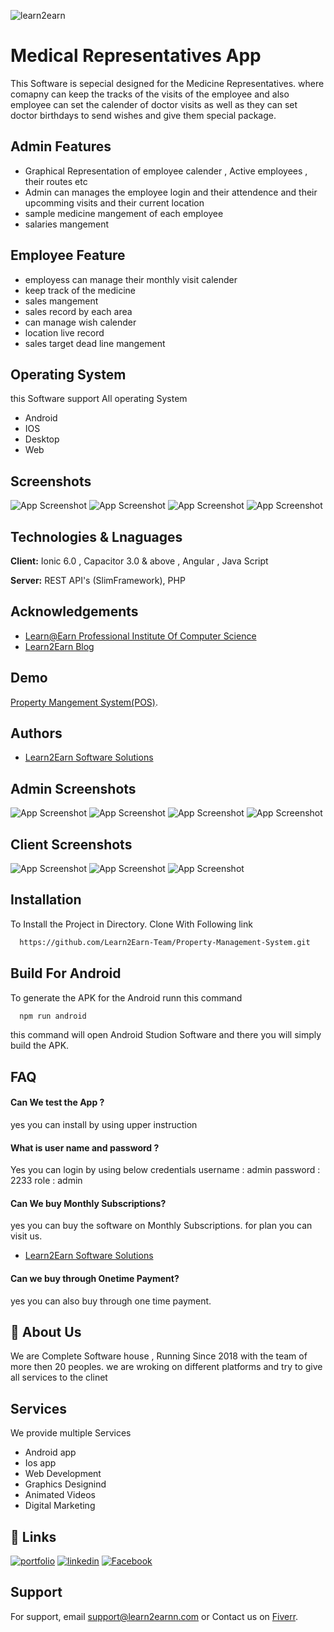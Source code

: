 
![learn2earn](https://learn2earnn.com/Portfolio/learn2earn_institute.jpeg)


# Medical Representatives App

This Software is sepecial designed for the Medicine Representatives. where comapny can keep the tracks of the visits of the employee and also employee can set the calender of doctor visits as well as they can set doctor birthdays to send wishes and give them special package.  

## Admin Features
- Graphical Representation of employee calender , Active employees , their routes etc
- Admin can manages the employee login and their attendence and their upcomming visits and their current location
- sample medicine mangement of each employee 
- salaries mangement
## Employee Feature 
- employess can manage their monthly visit calender 
- keep track of the medicine
- sales mangement 
- sales record by each area 
- can manage wish calender 
- location live record 
- sales target dead line mangement
## Operating System 
this Software support All operating System 
- Android
- IOS
- Desktop
- Web
## Screenshots

![App Screenshot](https://learn2earnn.com/Portfolio/gitimages/Property-1.PNG)
![App Screenshot](https://learn2earnn.com/Portfolio/gitimages/Property-2.PNG)
![App Screenshot](https://learn2earnn.com/Portfolio/gitimages/Property-3.PNG)
![App Screenshot](https://learn2earnn.com/Portfolio/gitimages/Property-4.PNG)

## Technologies & Lnaguages 

**Client:** Ionic 6.0 , Capacitor 3.0 & above , Angular , Java Script 

**Server:** REST API's (SlimFramework), PHP 


## Acknowledgements

 - [Learn@Earn Professional Institute Of Computer Science](https://learn2earnn.com)
 - [Learn2Earn Blog](https://ioniccapacitor.com)
 


## Demo

[Property Mangement System(POS)](https://learn2earn-property.netlify.app).



## Authors

- [Learn2Earn Software Solutions](https://github.com/orgs/Learn2Earn-Team)


## Admin Screenshots

![App Screenshot](Screenshot/adminSS/mobile(2).png)
![App Screenshot](Screenshot/adminSS/mobile(6).png)
![App Screenshot](Screenshot/adminSS/mobile(7).png)
![App Screenshot](Screenshot/adminSS/mobile(8).png)
## Client Screenshots

![App Screenshot](Screenshot/clientSS/mobile(3).png)
![App Screenshot](Screenshot/clientSS/mobile(4).png)
![App Screenshot](Screenshot/clientSS/mobile(5).png)

## Installation

To Install the Project in Directory. Clone With Following link 

```bash
  https://github.com/Learn2Earn-Team/Property-Management-System.git
```
    
## Build For Android

To generate the APK for the Android runn this command 


```bash
  npm run android
```

this command will open Android Studion Software 
and there you will simply build the APK.


## FAQ

#### Can We test the App ?

yes you can install by using upper instruction 

#### What is user name and password ?

Yes you can login by using below credentials
username : admin
password : 2233
role : admin

#### Can We buy Monthly Subscriptions?
yes you can buy the software on Monthly Subscriptions.
for plan you can visit us.
- [Learn2Earn Software Solutions](https://github.com/orgs/Learn2Earn-Team)

#### Can we buy through Onetime Payment?

yes you can also buy through one time payment.
## 🚀 About Us
We are Complete Software house , Running Since 2018 with the team of more then 20 peoples.
we are wroking on different platforms and try to give all services to the clinet 




## Services 
We provide multiple Services
- Android app 
- Ios app 
- Web Development 
- Graphics Designind 
- Animated Videos 
- Digital Marketing 
## 🔗 Links
[![portfolio](https://img.shields.io/badge/my_portfolio-000?style=for-the-badge&logo=ko-fi&logoColor=white)](https://learn2earnn.com/L2E_Portfolio.html)
[![linkedin](https://img.shields.io/badge/linkedin-0A66C2?style=for-the-badge&logo=linkedin&logoColor=white)](https://www.linkedin.com/in/learn2earn-software-solutions-2b62b9262/)
[![Facebook](https://img.shields.io/badge/Facebook-1DA1F2?style=for-the-badge&logo=facebook&logoColor=white)](https://web.facebook.com/Learn2Earn.Institute)


## Support

For support, email support@learn2earnn.com or Contact us on  [Fiverr](https://www.fiverr.com/learn2earnpk).

